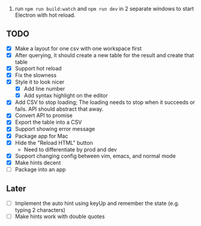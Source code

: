 1. run `npm run build:watch` and `npm run dev` in 2 separate windows to start Electron with hot reload.


TODO
-----

- [x] Make a layout for one csv with one workspace first
- [x] After querying, it should create a new table for the result and create that table
- [x] Support hot reload
- [x] Fix the slowness
- [x] Style it to look nicer
  - [x] Add line number
  - [x] Add syntax highlight on the editor
- [x] Add CSV to stop loading; The loading needs to stop when it succeeds or fails. API should abstract that away.
- [x] Convert API to promise  
- [x] Export the table into a CSV
- [x] Support showing error message
- [x] Package app for Mac  
- [x] Hide the "Reload HTML" button
  - Need to differentiate by prod and dev
- [x] Support changing config between vim, emacs, and normal mode
- [x] Make hints decent
- [ ] Package into an app

Later
------
- [ ] Implement the auto hint using keyUp and remember the state (e.g. typing 2 characters)
- [ ] Make hints work with double quotes
